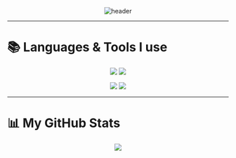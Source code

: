 <div align="center">
  <img src="https://capsule-render.vercel.app/api?type=waving&color=gradient&height=300&section=header&text=Seohyun's%20GitHub" alt="header">
</div>

---

# 📚 Languages & Tools I use

<p align="center">
  <img src="https://img.shields.io/badge/Python-3776AB?style=for-the-badge&logo=python&logoColor=white"/>
  <img src="https://img.shields.io/badge/C-00599C?style=for-the-badge&logo=c&logoColor=white"/>
</p>
<p align="center">
  <img src="https://img.shields.io/badge/C++-00599C?style=for-the-badge&logo=c%2B%2B&logoColor=white"/>
  <img src="https://img.shields.io/badge/C%23-239120?style=for-the-badge&logo=c-sharp&logoColor=white"/>
</p>

---

# 📊 My GitHub Stats

<p align="center">
  <img src="https://github-readme-stats.vercel.app/api/top-langs/?username=seohyun27&layout=compact&theme=dark" />
</p>

